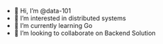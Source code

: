 - 👋 Hi, I’m @data-101
- 👀 I’m interested in distributed systems
- 🌱 I’m currently learning Go
- 💞️ I’m looking to collaborate on Backend Solution

<!---
data-101/data-101 is a ✨ special ✨ repository because its `README.md` (this file) appears on your GitHub profile.
You can click the Preview link to take a look at your changes.
--->

